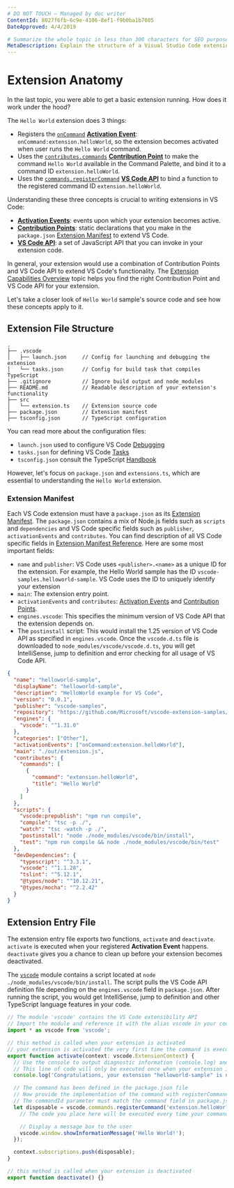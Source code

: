 ```yaml
---
# DO NOT TOUCH — Managed by doc writer
ContentId: 8027f6fb-6c9e-4106-8ef1-f9b0ba1b7085
DateApproved: 4/4/2019

# Summarize the whole topic in less than 300 characters for SEO purpose
MetaDescription: Explain the structure of a Visual Studio Code extension (plug-in)
---
```


# Extension Anatomy

In the last topic, you were able to get a basic extension running. How does it work under the hood?

The `Hello World` extension does 3 things:

- Registers the [`onCommand`](/api/references/activation-events#onCommand) [**Activation Event**](/api/references/activation-events): `onCommand:extension.helloWorld`, so the extension becomes activated when user runs the `Hello World` command.
- Uses the [`contributes.commands`](/api/references/contribution-points#contributes.commands) [**Contribution Point**](/api/references/contribution-points) to make the command `Hello World` available in the Command Palette, and bind it to a command ID `extension.helloWorld`.
- Uses the [`commands.registerCommand`](/api/references/vscode-api#commands.registerCommand) [**VS Code API**](/api/references/vscode-api) to bind a function to the registered command ID `extension.helloWorld`.

Understanding these three concepts is crucial to writing extensions in VS Code:

- [**Activation Events**](/api/references/activation-events): events upon which your extension becomes active.
- [**Contribution Points**](/api/references/contribution-points): static declarations that you make in the `package.json` [Extension Manifest](#extension-manifest) to extend VS Code.
- [**VS Code API**](/api/references/vscode-api): a set of JavaScript API that you can invoke in your extension code.

In general, your extension would use a combination of Contribution Points and VS Code API to extend VS Code's functionality. The [Extension Capabilities Overview](/api/extension-capabilities/overview) topic helps you find the right Contribution Point and VS Code API for your extension.

Let's take a closer look of `Hello World` sample's source code and see how these concepts apply to it.

## Extension File Structure

```
.
├── .vscode
│   ├── launch.json     // Config for launching and debugging the extension
│   └── tasks.json      // Config for build task that compiles TypeScript
├── .gitignore          // Ignore build output and node_modules
├── README.md           // Readable description of your extension's functionality
├── src
│   └── extension.ts    // Extension source code
├── package.json        // Extension manifest
├── tsconfig.json       // TypeScript configuration
```

You can read more about the configuration files:

- `launch.json` used to configure VS Code [Debugging](/docs/editor/debugging)
- `tasks.json` for defining VS Code [Tasks](/docs/editor/tasks)
- `tsconfig.json` consult the TypeScript [Handbook](https://www.typescriptlang.org/docs/handbook/tsconfig-json.html)

However, let's focus on `package.json` and `extensions.ts`, which are essential to understanding the `Hello World` extension.

### Extension Manifest

Each VS Code extension must have a `package.json` as its [Extension Manifest](/api/references/extension-manifest). The `package.json` contains a mix of Node.js fields such as `scripts` and `dependencies` and VS Code specific fields such as `publisher`, `activationEvents` and `contributes`. You can find description of all VS Code specific fields in [Extension Manifest Reference](/api/references/extension-manifest). Here are some most important fields:

- `name` and `publisher`: VS Code uses `<publisher>.<name>` as a unique ID for the extension. For example, the Hello World sample has the ID `vscode-samples.helloworld-sample`. VS Code uses the ID to uniquely identify your extension
- `main`: The extension entry point.
- `activationEvents` and `contributes`: [Activation Events](/api/references/activation-events) and [Contribution Points](/api/references/contribution-points).
- `engines.vscode`: This specifies the minimum version of VS Code API that the extension depends on.
- The `postinstall` script: This would install the 1.25 version of VS Code API as specified in `engines.vscode`. Once the `vscode.d.ts` file is downloaded to `node_modules/vscode/vscode.d.ts`, you will get IntelliSense, jump to definition and error checking for all usage of VS Code API.

```json
{
  "name": "helloworld-sample",
  "displayName": "helloworld-sample",
  "description": "HelloWorld example for VS Code",
  "version": "0.0.1",
  "publisher": "vscode-samples",
  "repository": "https://github.com/Microsoft/vscode-extension-samples/helloworld-sample",
  "engines": {
    "vscode": "^1.31.0"
  },
  "categories": ["Other"],
  "activationEvents": ["onCommand:extension.helloWorld"],
  "main": "./out/extension.js",
  "contributes": {
    "commands": [
      {
        "command": "extension.helloWorld",
        "title": "Hello World"
      }
    ]
  },
  "scripts": {
    "vscode:prepublish": "npm run compile",
    "compile": "tsc -p ./",
    "watch": "tsc -watch -p ./",
    "postinstall": "node ./node_modules/vscode/bin/install",
    "test": "npm run compile && node ./node_modules/vscode/bin/test"
  },
  "devDependencies": {
    "typescript": "^3.3.1",
    "vscode": "^1.1.28",
    "tslint": "^5.12.1",
    "@types/node": "^10.12.21",
    "@types/mocha": "^2.2.42"
  }
}
```

## Extension Entry File

The extension entry file exports two functions, `activate` and `deactivate`. `activate` is executed when your registered **Activation Event** happens. `deactivate` gives you a chance to clean up before your extension becomes deactivated.

The [`vscode`](https://www.npmjs.com/package/vscode) module contains a script located at `node ./node_modules/vscode/bin/install`. The script pulls the VS Code API definition file depending on the `engines.vscode` field in `package.json`. After running the script, you would get IntelliSense, jump to definition and other TypeScript language features in your code.

```ts
// The module 'vscode' contains the VS Code extensibility API
// Import the module and reference it with the alias vscode in your code below
import * as vscode from 'vscode';

// this method is called when your extension is activated
// your extension is activated the very first time the command is executed
export function activate(context: vscode.ExtensionContext) {
  // Use the console to output diagnostic information (console.log) and errors (console.error)
  // This line of code will only be executed once when your extension is activated
  console.log('Congratulations, your extension "helloworld-sample" is now active!');

  // The command has been defined in the package.json file
  // Now provide the implementation of the command with registerCommand
  // The commandId parameter must match the command field in package.json
  let disposable = vscode.commands.registerCommand('extension.helloWorld', () => {
    // The code you place here will be executed every time your command is executed

    // Display a message box to the user
    vscode.window.showInformationMessage('Hello World!');
  });

  context.subscriptions.push(disposable);
}

// this method is called when your extension is deactivated
export function deactivate() {}
```
